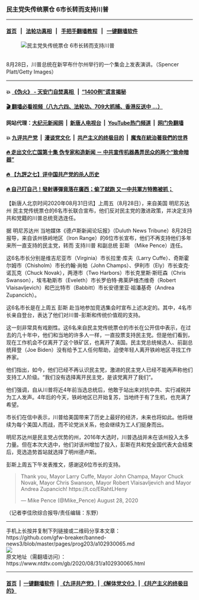 ### 民主党失传统票仓 6市长转而支持川普
------------------------

#### [首页](https://github.com/gfw-breaker/banned-news3/blob/master/README.md) &nbsp;&nbsp;|&nbsp;&nbsp; [法轮功真相](https://github.com/begood0513/basic/blob/master/README.md)  &nbsp;&nbsp;|&nbsp;&nbsp; [手把手翻墙教程](https://github.com/gfw-breaker/guides/wiki)  &nbsp;&nbsp;|&nbsp;&nbsp; [一键翻墙软件](https://github.com/gfw-breaker/nogfw/blob/master/README.md)  



<div><div class="featured_image">
 <figure>
  <img alt="民主党失传统票仓 6市长转而支持川普" src="https://i.ntdtv.com/assets/uploads/2020/08/8bde0442ba114ba6663b44f8c180883a-800x450.jpg"/>
 </figure><br/>
 <span class="caption">
  8月28日，川普总统在新罕布什尔州举行的一个集会上发表演讲。（Spencer Platt/Getty Images）
 </span>
</div>
</div><hr/>

#### 💥 [《伪火》 - 天安门自焚真相 ](http://141.164.51.119:10000/videos/blog/weihuo.html)&nbsp; |&nbsp; [“1400例”谎言揭秘  ](http://141.164.51.119:10000/videos/blog/jiexi1400.html)

#### [ 🎬  翻墙必看视频（八九六四、法轮功、709大抓捕、香港反送中 ...）](https://github.com/gfw-breaker/links/blob/master/banned.md)

#### 网站代理：[大纪元新闻网](http://167.172.10.89:10080/gb/) &nbsp;|&nbsp; [新唐人电视台](http://167.172.10.89:8808/gb/)  &nbsp;|&nbsp; [YouTube热门频道](http://158.247.203.241/youtube.html) &nbsp;|&nbsp; [网门免翻墙](http://158.247.203.241:11000/show.aspx?name=ogHome)

#### 💥 [九评共产党](http://141.164.51.119:10000/videos/res/jiuping/)&nbsp; |&nbsp; [漫谈党文化](http://141.164.51.119:10000/videos/res/mtdwh/)&nbsp; |&nbsp; [共产主义的终极目的](http://141.164.51.119:10000/videos/res/zjmd/)&nbsp; |&nbsp; [魔鬼在統治著我們的世界](http://141.164.51.119:10000/videos/res/TheSpecter/)  

#### [ 🔥  走出文化亡国第十集 伪专家和造新闻 － 中共宣传机器愚弄民众的两个“致命暗器”](http://141.164.51.119:10000/videos/news/../res/zcwhwg/index.html)

#### [ 🔥  【九評之七】评中国共产党的杀人历史](http://141.164.51.119:10000/videos/news/../res/jiuping/index.html)

#### [ 🔥  自己打自己！發射導彈竟落在廣西；偷了就跑 又一中共軍方特務被抓；](http://141.164.51.119:10000/videos/news/soh01.html)

<div><div class="post_content" itemprop="articleBody">
 <p>
  【新唐人北京时间2020年08月31日讯】上周五（8月28日），来自美国
  <ok href="https://www.ntdtv.com/gb/明尼苏达州.htm">
   明尼苏达州
  </ok>
  民主党传统票仓的6名市长联合宣布，他们反对民主党的激进政策，并决定支持共和党籍的川普总统竞选连任。
 </p>
 <p>
  据
  <ok href="https://www.ntdtv.com/gb/明尼苏达州.htm">
   明尼苏达州
  </ok>
  当地媒体《德卢斯新闻论坛报》（Duluth News Tribune）8月28日报导，来自该州铁岭地区（Iron Range）的6位市长宣布，他们不再支持他们多年来所一直支持的民主党，转而
  <ok href="https://www.ntdtv.com/gb/支持川普.htm">
   支持川普
  </ok>
  和副总统
  <ok href="https://www.ntdtv.com/gb/彭斯.htm">
   彭斯
  </ok>
  （Mike Pence）连任。
 </p>
 <p>
  这6名市长分别是维吉尼亚市（Virginia）市长拉里·库夫（Larry Cuffe）、奇斯霍尔姆市（Chisholm）市长约翰·尚帕（John Champs）、伊利市（Ely）市长查克·诺瓦克（Chuck Novak），两港市（Two Harbors）市长克里斯·斯旺森（Chris Swanson），埃韦勒斯市（Eveleth）市长罗伯特·弗莱萨维杰维奇（Robert Vlaisavljevich）和巴比特市（Babbitt）市长安德里亚·祖潘基奇（Andrea Zupancich）。
 </p>
 <p>
  这6名市长是在上周五
  <ok href="https://www.ntdtv.com/gb/彭斯.htm">
   彭斯
  </ok>
  赴当地参加竞选集会时宣布上述决定的。其中，4名市长亲自登台，表达了他们对川普-彭斯和传统价值观的支持。
 </p>
 <p>
  这一刻非常具有戏剧性。这6名来自民主党传统票仓的市长在公开信中表示，在过去的几十年中，他们和当地的许多人一样，一直投票支持民主党。但是他们看到，现在工作机会不仅离开了这个铁矿区，也离开了美国。民主党总统候选人、前副总统拜登（Joe Biden）没有给予工人任何帮助，迫使年轻人离开铁岭地区寻找工作养家。
 </p>
 <p>
  他们指出，如今，他们已经不再认识民主党，激进的民主党人已经不能再声称他们支持工人阶级。“我们没有选择离开民主党，是该党离开了我们”。
 </p>
 <p>
  他们强调，自从川普将近4年前当选总统后，他敢于站出来对抗中共、实行减税并为工人发声。4年后的今天，铁岭地区已开始复苏，当地终于有了生机，也充满了希望。
 </p>
 <p>
  市长们在信中表示，川普给美国带来了历史上最好的经济，未来也将如此。他将继续为每个美国人而战，而不论党派关系，他会继续为工人们挺身而出。
 </p>
 <p>
  明尼苏达州是民主党占优势的州，2016年大选时，川普选战并未在该州投入太多力量。但在本次大选中，他们对该州增加了投入，彭斯在共和党全国代表大会结束后，竞选造势首站就选择了明州德卢斯。
 </p>
 <p>
  彭斯上周五下午发表推文，感谢这6位市长的支持。
 </p>
 <blockquote class="twitter-tweet">
  <p dir="ltr" lang="en">
   Thank you, Mayor Larry Cuffe, Mayor John Champa, Mayor Chuck Novak, Mayor Chris Swanson, Mayor Robert Vlaisavljevich and Mayor Andrea Zupancich!
   <ok href="https://t.co/ERahtLHeny">
    https://t.co/ERahtLHeny
   </ok>
  </p>
  <p>
   — Mike Pence (@Mike_Pence)
   <ok href="https://twitter.com/Mike_Pence/status/1299461327530926081?ref_src=twsrc%5Etfw">
    August 28, 2020
   </ok>
  </p>
 </blockquote>
 <p>
  <script async="" charset="utf-8" src="https://platform.twitter.com/widgets.js">
  </script>
 </p>
 <p>
  <p>
   （记者李佳欣综合报导/责任编辑：东野）
  </p>
  <div class="single_ad">
  </div>
 </p>
</div>
</div>
<hr/>
手机上长按并复制下列链接或二维码分享本文章：<br/>
https://github.com/gfw-breaker/banned-news3/blob/master/pages/prog203/a102930065.md <br/>
<a href='https://github.com/gfw-breaker/banned-news3/blob/master/pages/prog203/a102930065.md'><img src='https://github.com/gfw-breaker/banned-news3/blob/master/pages/prog203/a102930065.md.png'/></a> <br/>
原文地址（需翻墙访问）：https://www.ntdtv.com/gb/2020/08/31/a102930065.html


------------------------
#### [首页](https://github.com/gfw-breaker/banned-news3/blob/master/README.md) &nbsp;|&nbsp; [一键翻墙软件](https://github.com/gfw-breaker/nogfw/blob/master/README.md) &nbsp;| [《九评共产党》](https://github.com/gfw-breaker/9ping.md/blob/master/README.md#九评之一评共产党是什么) | [《解体党文化》](https://github.com/gfw-breaker/jtdwh.md/blob/master/README.md) | [《共产主义的终极目的》](https://github.com/gfw-breaker/gczydzjmd.md/blob/master/README.md)


<img src='http://gfw-breaker.win/banned-news3/pages/prog203/a102930065.md' width='0px' height='0px'/>